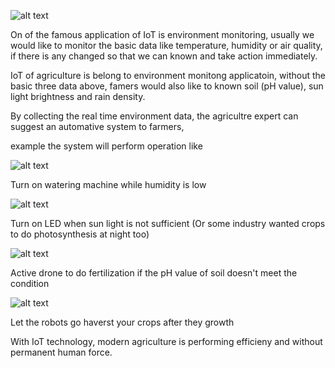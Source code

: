 
![alt text](https://github.com/Raydivine/IoT-of-Modern-Agriculture/blob/master/Doc/Image/Agriculture%20with%20IoT.png)

On of the famous application of IoT is environment monitoring, usually we would like to monitor the basic data like temperature, humidity or air quality, if there is any changed so that we can known and take action immediately.

IoT of agriculture is belong to environment monitong applicatoin, without the basic three data above, famers would also like to known 
soil (pH value), sun light brightness and rain density. 

By collecting the real time environment data, the agricultre expert can suggest an automative system to farmers,

example the system will perform operation like

![alt text](https://github.com/Raydivine/IoT-of-Modern-Agriculture/blob/master/Doc/Image/agriculture-watering.jpg)

Turn on watering machine while humidity is low

  ![alt text](https://github.com/Raydivine/IoT-of-Modern-Agriculture/blob/master/Doc/Image/LED_lighting_in_agriculture-667x328.jpg)

Turn on LED when sun light is not sufficient (Or some industry wanted crops to do photosynthesis at night too)

![alt text](https://github.com/Raydivine/IoT-of-Modern-Agriculture/blob/master/Doc/Image/farming-drones.jpg)

Active drone to do fertilization if the pH value of soil doesn't meet the condition

![alt text](https://github.com/Raydivine/IoT-of-Modern-Agriculture/blob/master/Doc/Image/harvest.jpg)

Let the robots go haverst your crops after they growth


With IoT technology, modern agriculture is performing efficieny and without permanent human force.







